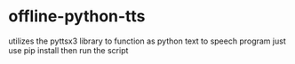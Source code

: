 # offline-python-tts
utilizes the pyttsx3 library to function as python text to speech program just use pip install then run the script
